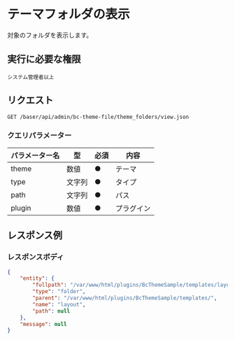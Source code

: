 # テーマフォルダの表示

対象のフォルダを表示します。

## 実行に必要な権限

```
システム管理者以上
```

## リクエスト
```
GET /baser/api/admin/bc-theme-file/theme_folders/view.json
```

### クエリパラメーター

| パラメーター名   | 型   | 必須  | 内容        |
|-----------|-----|-----|-----------|
| theme   | 数値  | ●   | テーマ       |
| type   | 文字列 | ●　  | タイプ       |
| path   | 文字列 | ●　  | パス        |
| plugin   | 数値 | ●   | プラグイン     |

## レスポンス例

### レスポンスボディ

```json
{
    "entity": {
        "fullpath": "/var/www/html/plugins/BcThemeSample/templates/layout",
        "type": "folder",
        "parent": "/var/www/html/plugins/BcThemeSample/templates/",
        "name": "layout",
        "path": null
    },
    "message": null
}
```
